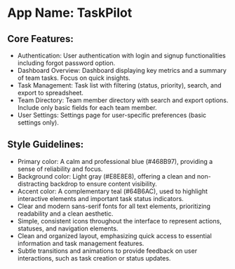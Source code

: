 # **App Name**: TaskPilot

## Core Features:

- Authentication: User authentication with login and signup functionalities including forgot password option.
- Dashboard Overview: Dashboard displaying key metrics and a summary of team tasks. Focus on quick insights.
- Task Management: Task list with filtering (status, priority), search, and export to spreadsheet.
- Team Directory: Team member directory with search and export options. Include only basic fields for each team member.
- User Settings: Settings page for user-specific preferences (basic settings only).

## Style Guidelines:

- Primary color: A calm and professional blue (#468B97), providing a sense of reliability and focus.
- Background color: Light gray (#E8E8E8), offering a clean and non-distracting backdrop to ensure content visibility.
- Accent color: A complementary teal (#64B6AC), used to highlight interactive elements and important task status indicators.
- Clear and modern sans-serif fonts for all text elements, prioritizing readability and a clean aesthetic.
- Simple, consistent icons throughout the interface to represent actions, statuses, and navigation elements.
- Clean and organized layout, emphasizing quick access to essential information and task management features.
- Subtle transitions and animations to provide feedback on user interactions, such as task creation or status updates.